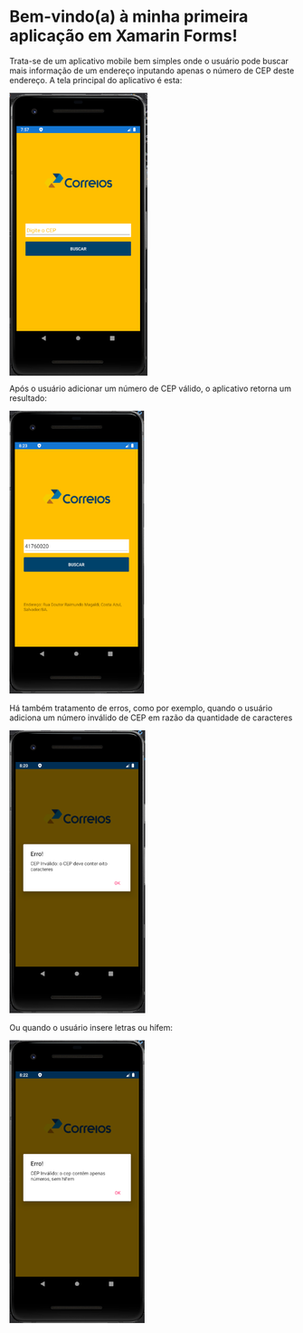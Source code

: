 <h1>Bem-vindo(a) à minha primeira aplicação em Xamarin Forms!</h1>

<p>Trata-se de um aplicativo mobile bem simples onde o usuário pode buscar mais informação de um endereço
inputando apenas o número de CEP deste endereço. A tela principal do aplicativo é esta:</p>
<img src="https://github.com/jgsneves/xamarinForms/blob/master/image.png" height="500" align='center'>
<br>
<p>Após o usuário adicionar um número de CEP válido, o aplicativo retorna um resultado:</p>
<img src="https://github.com/jgsneves/xamarinForms/blob/master/resultado.PNG" height="500">
<br>
<p>Há também tratamento de erros, como por exemplo, quando o usuário adiciona um número inválido de CEP
em razão da quantidade de caracteres</P>
<img src="https://github.com/jgsneves/xamarinForms/blob/master/validacaoErro1.PNG" height="500">
<br>
<p>Ou quando o usuário insere letras ou hífem:</p>
<img src="https://github.com/jgsneves/xamarinForms/blob/master/validacaoErro2.PNG" height="500">
